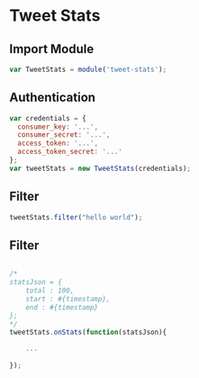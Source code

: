 # Tweet Stats

## Import Module
```javascript
var TweetStats = module('tweet-stats');
```

## Authentication
```javascript
var credentials = {
  consumer_key: '...',
  consumer_secret: '...',
  access_token: '...',
  access_token_secret: '...'
};
var tweetStats = new TweetStats(credentials);
```

## Filter
```javascript
tweetStats.filter("hello world");
```

## Filter
```javascript

/*
statsJson = {
	total : 100,
	start : #{timestamp},
	end : #{timestamp}
};
*/
tweetStats.onStats(function(statsJson){

	...
	
});
```